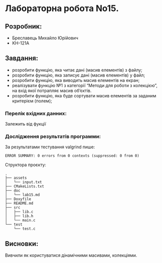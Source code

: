 # Лабораторна робота No15.
## Розробник:
* Бреславець Михайло Юрійович
* KН-121A

## Завдання:
- розробити функцію, яка читає дані (масив елементів) з файлу;
- розробити функцію, яка записує дані (масив елементів) у файл;
- розробити функцію, яка виводить масив елементів на екран;
- реалізувати функцію №1 з категорії “Методи для роботи з колекцією”, на вхід якої
потрапляє масив об’єктів.
- розробити функцію, яка буде сортувати масив елементів за заданим критерієм (полем);

### Перелік вхідних данних:
Залежить від фукції
### Дослідження результатів программи:
За результатами тестування valgrind пише:
```
ERROR SUMMARY: 0 errors from 0 contexts (suppressed: 0 from 0)

```

Структора проєкту:
```
.
├── assets
│   └── input.txt
├── CMakeLists.txt
├── doc
│   └── lab15.md
├── Doxyfile
├── README.md
├── src
│   ├── lib.c
│   ├── lib.h
│   └── main.c
└── test
    └── test.c

```
## Висновки:

Вивчили як користуватися дінамічними масивами, колекціями.
